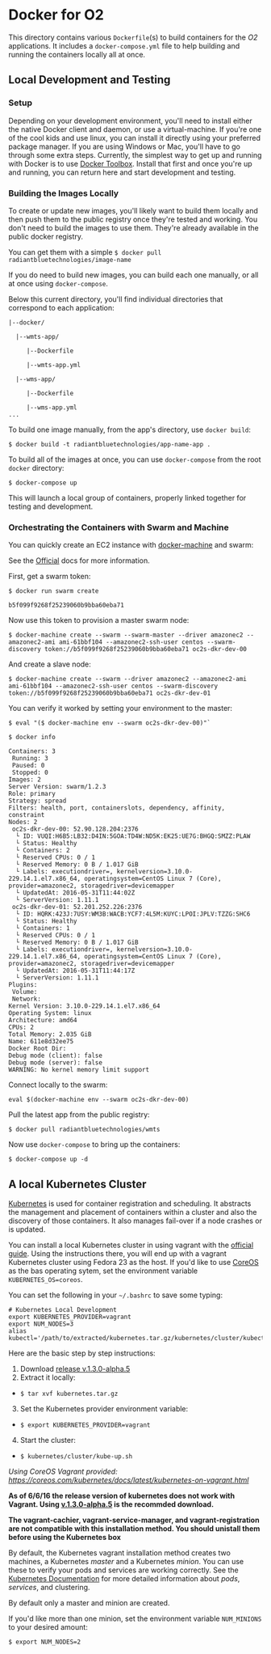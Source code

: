 # Docker for O2
This directory contains various `Dockerfile`(s) to build containers for the 
*O2* applications. It includes a `docker-compose.yml` file to help building
and running the containers locally all at once.

## Local Development and Testing

### Setup
Depending on your development environment, you'll need to install either
the native Docker client and daemon, or use a virtual-machine. If you're one 
of the cool kids and use linux, you can install it directly using your
preferred package manager. If you are using Windows or Mac, you'll have to go
through some extra steps. Currently, the simplest way to get up and running
with Docker is to use [Docker Toolbox](https://www.docker.com/toolbox). Install
that first and once you're up and running, you can return here and start 
development and testing. 

### Building the Images Locally
To create or update new images, you'll likely want to build them locally
and then push them to the public registry once they're tested and working. You 
don't need to build the images to use them. They're already available in
the public docker registry. 

You can get them with a simple `$ docker pull radiantbluetechnologies/image-name`

If you do need to build new images, you can build each one manually, or 
all at once using `docker-compose`.

Below this current directory, you'll find individual directories that correspond
to each application:


    |--docker/

      |--wmts-app/

         |--Dockerfile

         |--wmts-app.yml

      |--wms-app/

         |--Dockerfile

         |--wms-app.yml
    ...

To build one image manually, from the app's directory, use `docker build`:

`$ docker build -t radiantbluetechnologies/app-name-app .`

To build all of the images at once, you can use `docker-compose` from the 
root `docker` directory:

`$ docker-compose up`

This will launch a local group of containers, properly linked together for
testing and development.

### Orchestrating the Containers with Swarm and Machine

You can quickly create an EC2 instance with [docker-machine](http://somelink.com)
and swarm:

See the [Official](https://docs.docker.com/swarm/provision-with-machine/) docs
for more information.

First, get a swarm token:

    $ docker run swarm create

    b5f099f9268f25239060b9bba60eba71

Now use this token to provision a master swarm node:

`$ docker-machine create --swarm --swarm-master --driver amazonec2 --amazonec2-ami ami-61bbf104 --amazonec2-ssh-user centos --swarm-discovery token://b5f099f9268f25239060b9bba60eba71 oc2s-dkr-dev-00`

And create a slave node:

`$ docker-machine create --swarm --driver amazonec2 --amazonec2-ami ami-61bbf104 --amazonec2-ssh-user centos --swarm-discovery token://b5f099f9268f25239060b9bba60eba71 oc2s-dkr-dev-01`

You can verify it worked by setting your environment to the master:

    $ eval "($ docker-machine env --swarm oc2s-dkr-dev-00)"`

    $ docker info

    Containers: 3
     Running: 3
     Paused: 0
     Stopped: 0
    Images: 2
    Server Version: swarm/1.2.3
    Role: primary
    Strategy: spread
    Filters: health, port, containerslots, dependency, affinity, constraint
    Nodes: 2
     oc2s-dkr-dev-00: 52.90.128.204:2376
      └ ID: VUQI:H6B5:LB32:D4IN:5GOA:TD4W:ND5K:EK25:UE7G:BHGQ:SMZZ:PLAW
      └ Status: Healthy
      └ Containers: 2
      └ Reserved CPUs: 0 / 1
      └ Reserved Memory: 0 B / 1.017 GiB
      └ Labels: executiondriver=, kernelversion=3.10.0-229.14.1.el7.x86_64, operatingsystem=CentOS Linux 7 (Core), provider=amazonec2, storagedriver=devicemapper
      └ UpdatedAt: 2016-05-31T11:44:02Z
      └ ServerVersion: 1.11.1
     oc2s-dkr-dev-01: 52.201.252.226:2376
      └ ID: HQRK:423J:7USY:WM3B:WACB:YCF7:4L5M:KUYC:LPOI:JPLV:TZZG:SHC6
      └ Status: Healthy
      └ Containers: 1
      └ Reserved CPUs: 0 / 1
      └ Reserved Memory: 0 B / 1.017 GiB
      └ Labels: executiondriver=, kernelversion=3.10.0-229.14.1.el7.x86_64, operatingsystem=CentOS Linux 7 (Core), provider=amazonec2, storagedriver=devicemapper
      └ UpdatedAt: 2016-05-31T11:44:17Z
      └ ServerVersion: 1.11.1
    Plugins: 
     Volume: 
     Network: 
    Kernel Version: 3.10.0-229.14.1.el7.x86_64
    Operating System: linux
    Architecture: amd64
    CPUs: 2
    Total Memory: 2.035 GiB
    Name: 611e8d32ee75
    Docker Root Dir: 
    Debug mode (client): false
    Debug mode (server): false
    WARNING: No kernel memory limit support
 
Connect locally to the swarm:

`eval $(docker-machine env --swarm oc2s-dkr-dev-00)`

Pull the latest app from the public registry:

`$ docker pull radiantbluetechnologies/wmts`

Now use `docker-compose` to bring up the containers:

`$ docker-compose up -d`

## A local Kubernetes Cluster

[Kubernetes](http://kubernetes.io) is used for container registration
and scheduling. It abstracts the management and placement of containers
within a cluster and also the discovery of those containers. It also manages
fail-over if a node crashes or is updated.

You can install a local Kubernetes cluster in using vagrant with
the [official guide](http://kubernetes.io/docs/getting-started-guides/vagrant/).
Using the instructions there, you will end up with a vagrant Kubernetes 
cluster using Fedora 23 as the host. If you'd like to use [CoreOS](http://coreos.com)
as the bas operating sytem, set the environment variable `KUBERNETES_OS=coreos`. 

You can set the following in your `~/.bashrc` to save some typing:

    # Kubernetes Local Development
    export KUBERNETES_PROVIDER=vagrant
    export NUM_NODES=3
    alias kubectl='/path/to/extracted/kubernetes.tar.gz/kubernetes/cluster/kubectl.sh'

Here are the basic step by step instructions:

1. Download [release v.1.3.0-alpha.5](https://github.com/kubernetes/kubernetes/releases/download/v1.3.0-alpha.5/kubernetes.tar.gz)
2. Extract it locally: 
  - `$ tar xvf kubernetes.tar.gz`
3. Set the Kubernetes provider environment variable:
  - `$ export KUBERNETES_PROVIDER=vagrant`
4. Start the cluster:
  - `$ kubernetes/cluster/kube-up.sh`

*Using CoreOS Vagrant provided: https://coreos.com/kubernetes/docs/latest/kubernetes-on-vagrant.html*

**As of 6/6/16 the release version of kubernetes does not work with Vagrant.
Using [v.1.3.0-alpha.5](https://github.com/kubernetes/kubernetes/releases/download/v1.3.0-alpha.5/kubernetes.tar.gz) is the recommded download.**

**The vagrant-cachier, vagrant-service-manager, and vagrant-registration are
not compatible with this installation method. You should unistall them
before using the Kubernetes box**

By default, the Kubernetes vagrant installation method creates two machines, 
a Kubernetes *master* and a Kubernetes *minion*. 
You can use these to verify your pods and services are working
correctly. See the [Kubernetes Documentation](http://kubernetes.io) for more
detailed information about *pods*, *services*, and clustering.

By default only a master and minion are created.

If you'd like more than one minion, set the environment variable `NUM_MINIONS`
to your desired amount:

`$ export NUM_NODES=2`

